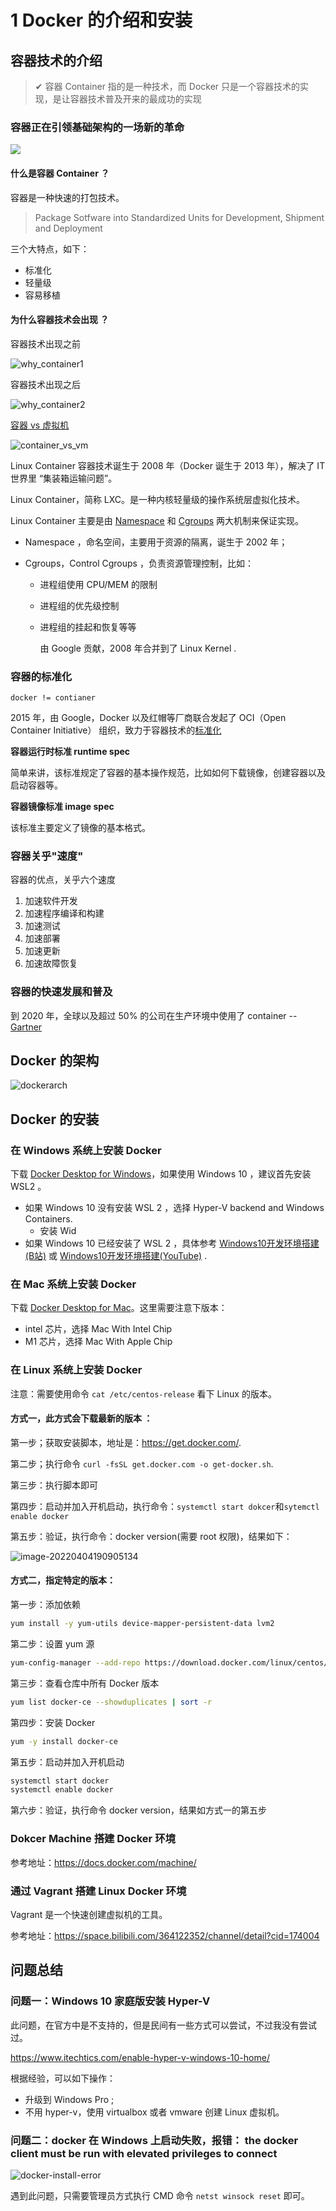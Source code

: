 # 1 Docker 的介绍和安装

## 容器技术的介绍

> ✔ 容器 Container 指的是一种技术，而 Docker 只是一个容器技术的实现，是让容器技术普及开来的最成功的实现

### 容器正在引领基础架构的一场新的革命

![](http://assets.processon.com/chart_image/624ac17d1e085307894a4bd8.png)

#### 什么是容器 Container ？

容器是一种快速的打包技术。

> Package Sotfware into Standardized Units for Development, Shipment and Deployment

三个大特点，如下：

- 标准化
- 轻量级
- 容易移植

#### 为什么容器技术会出现 ？

容器技术出现之前 

![why_container1](https://dockertips.readthedocs.io/en/latest/_images/why_container_1.png)

容器技术出现之后

![why_container2](https://dockertips.readthedocs.io/en/latest/_images/why_container_2.png)

[容器 vs 虚拟机](https://k21academy.com/docker-kubernetes/docker-vs-virtual-machine/)

![container_vs_vm](https://dockertips.readthedocs.io/en/latest/_images/container_vs_vm.png)





Linux Container 容器技术诞生于 2008 年（Docker 诞生于 2013 年），解决了 IT 世界里 “集装箱运输问题”。

Linux Container，简称 LXC。是一种内核轻量级的操作系统层虚拟化技术。

Linux Container 主要是由 [Namespace](https://en.wikipedia.org/wiki/Linux_namespaces) 和 [Cgroups](https://en.wikipedia.org/wiki/Cgroups) 两大机制来保证实现。

- Namespace ，命名空间，主要用于资源的隔离，诞生于 2002 年；

- Cgroups，Control Cgroups ，负责资源管理控制，比如：

  - 进程组使用 CPU/MEM 的限制

  - 进程组的优先级控制

  - 进程组的挂起和恢复等等

    由 Google 贡献，2008 年合并到了 Linux Kernel .

### 容器的标准化

`docker != contianer`

2015 年，由 Google，Docker  以及红帽等厂商联合发起了 OCI（Open Container Initiative） 组织，致力于容器技术的[标准化](https://opencontainers.org/)

**容器运行时标准 runtime spec**

简单来讲，该标准规定了容器的基本操作规范，比如如何下载镜像，创建容器以及启动容器等。

**容器镜像标准 image spec**

该标准主要定义了镜像的基本格式。

### 容器关乎"速度"

容器的优点，关乎六个速度

1. 加速软件开发
2. 加速程序编译和构建
3. 加速测试
4. 加速部署
5. 加速更新
6. 加速故障恢复

### 容器的快速发展和普及

到 2020 年，全球以及超过 50% 的公司在生产环境中使用了 container -- [Gartner](https://www.docker.com/blog/docker-index-shows-continued-massive-developer-adoption-and-activity-to-build-and-share-apps-with-docker/)

## Docker 的架构

![dockerarch](https://dockertips.readthedocs.io/en/latest/_images/docker-architecture.PNG)

## Docker 的安装

### 在 Windows 系统上安装 Docker

下载 [Docker Desktop for Windows](https://docs.docker.com/docker-for-windows/install/)，如果使用 Windows 10 ，建议首先安装 WSL2 。

- 如果 Windows 10 没有安装 WSL 2 ，选择 Hyper-V backend and Windows Containers.
  - 安装 Wid
- 如果 Windows 10 已经安装了 WSL 2 ，具体参考 [Windows10开发环境搭建(B站)](https://space.bilibili.com/364122352/channel/detail?cid=166238) 或 [Windows10开发环境搭建(YouTube)](https://www.youtube.com/playlist?list=PLfQqWeOCIH4ACS0037k1KLNIv5f646jbr) .

### 在 Mac 系统上安装 Docker 

下载 [Docker Desktop for Mac](https://docs.docker.com/docker-for-mac/install/)。这里需要注意下版本：

- intel 芯片，选择 Mac With Intel Chip
- M1 芯片，选择 Mac With Apple Chip

### 在 Linux 系统上安装 Docker

注意：需要使用命令 `cat /etc/centos-release` 看下 Linux 的版本。

#### 方式一，此方式会下载最新的版本 ：

第一步；获取安装脚本，地址是：https://get.docker.com/.

第二步；执行命令 `curl -fsSL get.docker.com -o get-docker.sh`.

第三步：执行脚本即可

第四步：启动并加入开机启动，执行命令：`systemctl start dokcer`和`sytemctl enable docker`

第五步：验证，执行命令：docker version(需要 root 权限)，结果如下：

![image-20220404190905134](C:\Users\superhsc\AppData\Roaming\Typora\typora-user-images\image-20220404190905134.png)

#### 方式二，指定特定的版本：

第一步：添加依赖
```bash
yum install -y yum-utils device-mapper-persistent-data lvm2
```

第二步：设置 yum 源
```bash
yum-config-manager --add-repo https://download.docker.com/linux/centos/docker-ce.repo
```

第三步：查看仓库中所有 Docker 版本
```bash
yum list docker-ce --showduplicates | sort -r
```

第四步：安装 Docker
```bash
yum -y install docker-ce
```

第五步：启动并加入开机启动
```bash
systemctl start docker
systemctl enable docker
```

第六步：验证，执行命令 docker version，结果如方式一的第五步

### Dokcer Machine 搭建 Docker 环境

参考地址：https://docs.docker.com/machine/

### 通过 Vagrant 搭建 Linux Docker 环境

Vagrant 是一个快速创建虚拟机的工具。

参考地址：https://space.bilibili.com/364122352/channel/detail?cid=174004

## 问题总结

### 问题一：Windows 10 家庭版安装 Hyper-V

此问题，在官方中是不支持的，但是民间有一些方式可以尝试，不过我没有尝试过。

https://www.itechtics.com/enable-hyper-v-windows-10-home/

根据经验，可以如下操作：

- 升级到 Windows Pro ;
- 不用 hyper-v，使用 virtualbox 或者 vmware 创建 Linux 虚拟机。

### 问题二：docker 在 Windows 上启动失败，报错： the docker client must be run with elevated privileges to connect

![docker-install-error](https://dockertips.readthedocs.io/en/latest/_images/win-docker-install-error.png)



遇到此问题，只需要管理员方式执行 CMD 命令 `netst winsock reset` 即可。

